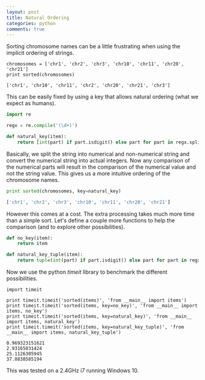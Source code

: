 ```yaml
---
layout: post
title: Natural Ordering
categories: python
comments: true
---
```


Sorting chromosome names can be a little frustrating when using the implicit ordering of strings. 

```{python}
chromosomes = ['chr1', 'chr2', 'chr3', 'chr10', 'chr11', 'chr20', 'chr21']
print sorted(chromosomes)
```

```
['chr1', 'chr10', 'chr11', 'chr2', 'chr20', 'chr21', 'chr3']
```

This can be easily fixed by using a key that allows natural ordering (what we expect as humans).

```python
import re

regx = re.compile('(\d+)')

def natural_key(item):
    return [int(part) if part.isdigit() else part for part in regx.split(item)]
```

Basically, we split the string into numerical and non-numerical string and convert the numerical string into actual integers. Now any comparison of the numerical parts will result in the comparison of the numerical value and not the string value. This gives us a more intuitive ordering of the chromosome names.

```python
print sorted(chromosomes, key=natural_key)
```

```python
['chr1', 'chr2', 'chr3', 'chr10', 'chr11', 'chr20', 'chr21']
```

However this comes at a cost. The extra processing takes much more time than a simple sort. Let's define a couple more functions to help the comparison (and to explore other possibilities).

```python
def no_key(item):
    return item

def natural_key_tuple(item):
    return tuple(int(part) if part.isdigit() else part for part in regx.split(item))
```

Now we use the python _timeit_ library to benchmark the different possibilities.

```
import timeit

print timeit.timeit('sorted(items)', 'from __main__ import items')
print timeit.timeit('sorted(items, key=no_key)', 'from __main__ import items, no_key')
print timeit.timeit('sorted(items, key=natural_key)', 'from __main__ import items, natural_key')
print timeit.timeit('sorted(items, key=natural_key_tuple)', 'from __main__ import items, natural_key_tuple')
```

```{python}
0.969323151621
2.93165831424
25.1126305945
37.8838585194
``` 

This was tested on a 2.4GHz i7 running Windows 10.
